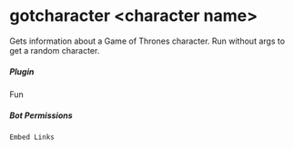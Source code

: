 # gotcharacter &lt;character name&gt;

Gets information about a Game of Thrones character. Run without args to get a random character.
			

##### Plugin
Fun


##### Bot Permissions
`Embed Links`